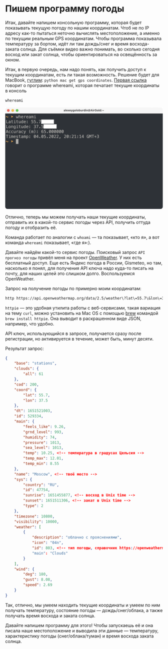 # Пишем программу погоды

Итак, давайте напишем консольную программу, которая будет показывать текущую погоду по нашим координатам. Чтоб не по IP адресу как-то пытаться неточно вычислять местоположение, а именно по текущим реальным GPS координатам. Чтобы программа показывала температуру за бортом, идёт ли там дождь/снег и время восхода-заката солнца. Для съёмки видео важно понимать, во сколько сегодня восход или закат солнца, чтобы ориентироваться на освещённость за окном.

Итак, в первую очередь, нам надо понять, как получить доступ к текущим координатам, есть ли такая возможность. Решение будет для MacBook, [гуглим](https://www.google.com/search?q=python+mac+get+gps+coordinates): `python mac get gps coordinates`. [Первая ссылка](https://stackoverflow.com/questions/42831672/python-get-gps-location-on-macos) говорит о программе whereami, которая печатает текущие координаты в консоль

```bash
whereami
```

![](../images/whereami_screenshot.png)

Отлично, теперь мы можем получать наши текущие координаты, отправить их в какой-то сервис погоды через API, получить оттуда погоду и отобразить её.

Команда работает по аналогии с `whoami` — та показывает, «кто я», а вот команда `whereami` показывает, «где я»:).

Давайте найдём какой-то сервис погоды. Поисковый запрос `API прогноз погоды` привёл меня на проект [OpenWeather](https://home.openweathermap.org/). У них есть бесплатный доступ. Еще есть Яндекс погода в России, Gismeteo, но там, насколько я понял, для получения API ключа надо куда-то писать на почту, для наших целей это слишком долго. Воспользуемся OpenWeather.

Запрос на получение погоды по примерно моим координатам:

```bash
http https://api.openweathermap.org/data/2.5/weather\?lat\=55.7\&lon\=37.5\&appid\=7549b3ff11a7b2f3cd25b56d21c83c6a\&lang\=ru\&units\=metric
```

`httpie` — это удобная утилита работы с веб-сервисами, такая вариация на тему `curl`, можно установить на Mac OS с помощью [brew](https://brew.sh/index_ru) командой `brew install httpie`. Она выводит в раскрашенном виде JSON, например, что удобно.

API ключ, использующийся в запросе, получается сразу после регистрации, но активируется в течение, может быть, минут десяти.

Результат запрос:

```json
{
    "base": "stations",
    "clouds": {
        "all": 61
    },
    "cod": 200,
    "coord": {
        "lat": 55.7,
        "lon": 37.5
    },
    "dt": 1651521003,
    "id": 529334,
    "main": {
        "feels_like": 9.26,
        "grnd_level": 993,
        "humidity": 74,
        "pressure": 1013,
        "sea_level": 1013,
        "temp": 10.25, <!-- температура в градусах Цельсия -->
        "temp_max": 12.01,
        "temp_min": 8.55
    },
    "name": "Moscow", <!-- твоё место -->
    "sys": {
        "country": "RU",
        "id": 47754,
        "sunrise": 1651455877, <!-- восход в Unix time -->
        "sunset": 1651511306, <!-- закат в Unix time -->
        "type": 2
    },
    "timezone": 10800,
    "visibility": 10000,
    "weather": [
        {
            "description": "облачно с прояснениями",
            "icon": "04n",
            "id": 803, <!-- тип погоды, справочник https://openweathermap.org/weather-conditions#Weather-Condition-Codes-2 -->
            "main": "Clouds"
        }
    ],
    "wind": {
        "deg": 180,
        "gust": 8.08,
        "speed": 2.69
    }
}
```

Так, отлично, мы умеем находить текущие координаты и умеем по ним получать температуру, состояние погоды — дождь/снег/облака, а также получать время восхода и заката солнца.

Давайте напишем программу для этого! Чтобы запускаешь её и она писала наше местоположение и выводила эти данные — температуру, характеристику погоды (снег/облака/туман) и время восхода заката солнца.
